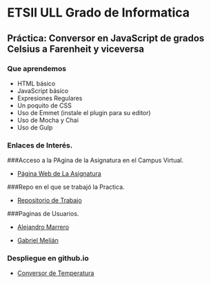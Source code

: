 # ETSII ULL Grado de Informatica

## Práctica: Conversor en JavaScript de grados Celsius a Farenheit y viceversa

### Que aprendemos

* HTML básico
* JavaScript básico
* Expresiones Regulares
* Un poquito de CSS
* Uso de Emmet (instale el plugin para su editor)
* Uso de Mocha y Chai
* Uso de Gulp


### Enlaces de Interés.

###Acceso a la PAgina de la Asignatura en el Campus Virtual.

* [Página Web de La Asignatura](https://campusvirtual.ull.es/1516/course/view.php?id=178)

###Repo en el que se trabajó la Practica.

* [Repositorio de Trabajo](https://github.com/marrero-/conversor-de-temperatura-simple-gabriel_alejandro)

###Paginas de Usuarios.

* [Alejandro Marrero](http://marrero-github.io/﻿)

* [Gabriel Melián](alu0100819786.github.io)

### Despliegue en github.io

* [Conversor de Temperatura](http://ull-esit-gradoii-pl.github.io/conversor-de-temperatura-simple-gabriel_alejandro/)

